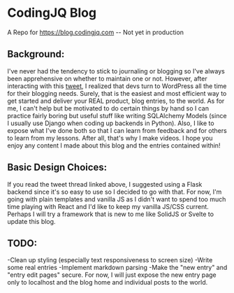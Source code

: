 # CodingJQ Blog
A Repo for https://blog.codingjq.com -- Not yet in production

## Background:

I've never had the tendency to stick to journaling or blogging so I've always been apprehensive on whether to maintain one or not. However, after interacting with this [tweet](https://twitter.com/codingbeary/status/1672170829889536001), I realized that devs turn to WordPress all the time for their blogging needs. Surely, that is the easiest and most efficient way to get started and deliver your REAL product, blog entries, to the world. As for me, I can't help but be motivated to do certain things by hand so I can practice fairly boring but useful stuff like writing SQLAlchemy Models (since I usually use Django when coding up backends in Python). Also, I like to expose what I've done both so that I can learn from feedback and for others to learn from my lessons. After all, that's why I make videos. I hope you enjoy any content I made about this blog and the entries contained within! 

## Basic Design Choices:

If you read the tweet thread linked above, I suggested using a Flask backend since it's so easy to use so I decided to go with that. For now, I'm going with plain templates and vanilla JS as I didn't want to spend too much time playing with React and I'd like to keep my vanilla JS/CSS current. Perhaps I will try a framework that is new to me like SolidJS or Svelte to update this blog. 

## TODO:

-Clean up styling (especially text responsiveness to screen size)
-Write some real entries
-Implement markdown parsing
-Make the "new entry" and "entry edit pages" secure. For now, I will just expose the new entry page only to localhost and the blog home and individual posts to the world. 